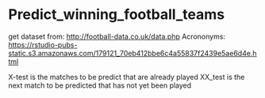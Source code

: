 # Predict_winning_football_teams
get dataset from: http://football-data.co.uk/data.php
Acrononyms: https://rstudio-pubs-static.s3.amazonaws.com/179121_70eb412bbe6c4a55837f2439e5ae6d4e.html

X-test is the matches to be predict that are already played
XX_test is the next match to be predicted that has not yet been played
